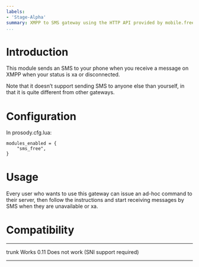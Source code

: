 ```yaml
---
labels:
- 'Stage-Alpha'
summary: XMPP to SMS gateway using the HTTP API provided by mobile.free.fr
...
```


Introduction
============

This module sends an SMS to your phone when you receive a message on XMPP when
your status is xa or disconnected.

Note that it doesn’t support sending SMS to anyone else than yourself, in that
it is quite different from other gateways.

Configuration
=============

In prosody.cfg.lua:

    modules_enabled = {
        "sms_free",
    }

Usage
=====

Every user who wants to use this gateway can issue an ad-hoc command to their
server, then follow the instructions and start receiving messages by SMS when
they are unavailable or xa.

Compatibility
=============

  ----- ------------------------------------
  trunk Works
  0.11  Does not work (SNI support required)
  ----- ------------------------------------
